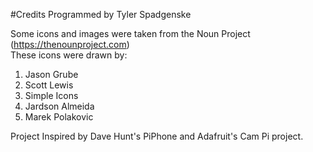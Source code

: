 #Credits
Programmed by Tyler Spadgenske

Some icons and images were taken from the Noun Project (https://thenounproject.com)</br> 
These icons were drawn by:</br>
1. Jason Grube</br>
2. Scott Lewis</br>
3. Simple Icons</br>
4. Jardson Almeida</br>
5. Marek Polakovic</br>

Project Inspired by Dave Hunt's PiPhone and Adafruit's Cam Pi project.
